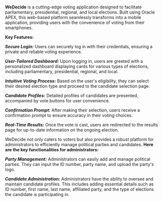 **WeDecide** is a cutting-edge voting application designed to facilitate parliamentary, presidential, regional, and local elections. 
Built using Oracle APEX, this web-based platform seamlessly transforms into a mobile application, providing users with the convenience of voting from their smartphones.

**Key Features:**

_**Secure Login:**_
  Users can securely log in with their credentials, ensuring a private and reliable voting experience.
  
_**User-Tailored Dashboard:**_
  Upon logging in, users are greeted with a personalized dashboard displaying cards for various types of elections, including parliamentary, presidential, regional, and local.
  
_**Intuitive Voting Process:**_ 
  Based on the user's eligibility, they can select their desired election type and proceed to the candidate selection page.
  
_**Candidate Profiles:**_
  Detailed profiles of candidates are presented, accompanied by vote buttons for user convenience.

_**Confirmation Prompt:**_
  After making their selection, users receive a confirmation prompt to ensure accuracy in their voting choices.

_**Real-Time Results:**_
  Once the vote is cast, users are redirected to the results page for up-to-date information on the ongoing election.



WeDecide not only caters to voters but also provides a robust platform for administrators to efficiently manage political parties and candidates. 
**Here are the key functionalities for administrators:**

_**Party Management:**_
  Administrators can easily add and manage political parties. They can input the ID number, party name, and upload the party's logo.

_**Candidate Administration:**_
  Administrators have the ability to oversee and maintain candidate profiles. This includes adding essential details such as ID number, first name, last name, affiliated party, and the type of elections the candidate is participating in.
